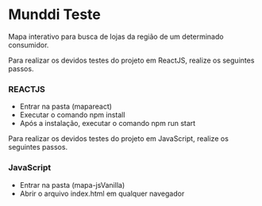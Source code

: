 # Munddi Teste
Mapa interativo para busca de lojas da região de um determinado consumidor.

Para realizar os devidos testes do projeto em ReactJS, realize os seguintes passos.
<h3> REACTJS </h3>
<ul>
<li>Entrar na pasta (mapareact)</li>
<li>Executar o comando npm install</li>
<li>Após a instalação, executar o comando npm run start</li>
</ul>

Para realizar os devidos testes do projeto em JavaScript, realize os seguintes passos.
<h3> JavaScript </h3>
<ul>
<li>Entrar na pasta (mapa-jsVanilla)</li>
<li>Abrir o arquivo index.html em qualquer navegador</li>
</ul>
